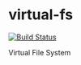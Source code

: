 # virtual-fs

[![Build Status](https://dev.azure.com/ts-common/ts-common/_apis/build/status/ts-common.virtual-fs)](https://dev.azure.com/ts-common/ts-common/_build/latest?definitionId=12)

Virtual File System
